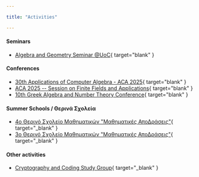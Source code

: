 ```yaml
---

title: "Activities"

---
```


#### Seminars
- [Algebra and Geometry Seminar @UoC](https://sites.google.com/view/gal-math-uoc/home){ target="blank" }

#### Conferences
- [30th Applications of Computer Algebra - ACA 2025](https://aca2025.github.io/){ target="blank" }
- [ACA 2025 -- Session on Finite Fields and Applications](https://sites.google.com/view/aca-2025-ffa/home){ target="blank" }
- [10th Greek Algebra and Number Theory Conference](https://sites.google.com/view/gantconference2025/){ target="blank" }

#### Summer Schools / Θερινά Σχολεία
- [4o Θερινό Σχολείο Μαθηματικών "Μαθηματικές ΑποΔράσεις"](summerschool25/){ target="_blank" }
- [3o Θερινό Σχολείο Μαθηματικών "Μαθηματικές ΑποΔράσεις"](summerschool24/){ target="_blank" }

#### Other activities
- [Cryptography and Coding Study Group](https://polyhedron.math.uoc.gr/2223/moodle/course/view.php?id=41){ target="_blank" }


